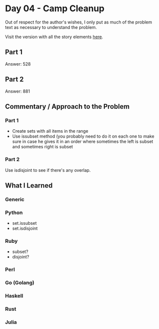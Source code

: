 # Day 04 - Camp Cleanup

Out of respect for the author's wishes, I only put as much of the problem text as necessary to understand the problem.

Visit the version with all the story elements [here](https://adventofcode.com/2022/day/4).

## Part 1

Answer: 528

## Part 2

Answer: 881

## Commentary / Approach to the Problem
### Part 1

- Create sets with all items in the range
- Use issubset method (you probably need to do it on each one to make sure in case he gives it in an order where sometimes the left is subset and sometimes right is subset

### Part 2

Use isdisjoint to see if there's any overlap.
 
## What I Learned

### Generic

### Python
- set.issubset
- set.isdisjoint
### Ruby
- subset?
- disjoint?

### Perl

### Go (Golang)

### Haskell

### Rust

### Julia
    